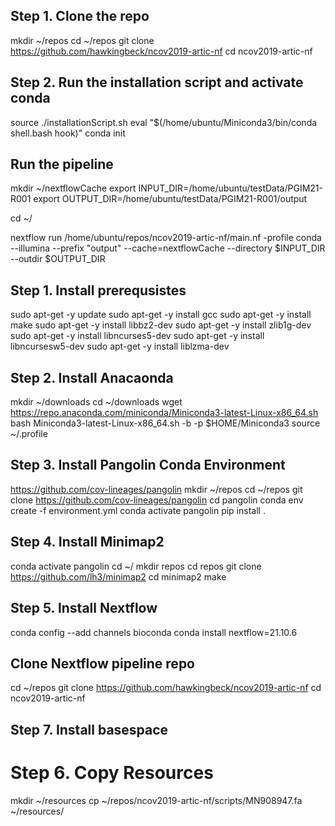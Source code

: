 
## Step 1. Clone the repo
mkdir ~/repos
cd ~/repos
git clone https://github.com/hawkingbeck/ncov2019-artic-nf
cd ncov2019-artic-nf

## Step 2. Run the installation script and activate conda
source ./installationScript.sh
eval "$(/home/ubuntu/Miniconda3/bin/conda shell.bash hook)"
conda init



## Run the pipeline
mkdir ~/nextflowCache
export INPUT_DIR=/home/ubuntu/testData/PGIM21-R001
export OUTPUT_DIR=/home/ubuntu/testData/PGIM21-R001/output

cd ~/

nextflow run /home/ubuntu/repos/ncov2019-artic-nf/main.nf -profile conda --illumina --prefix "output" --cache=nextflowCache --directory $INPUT_DIR --outdir $OUTPUT_DIR 

## Step 1. Install prerequsistes

sudo apt-get -y update
sudo apt-get -y install gcc
sudo apt-get -y install make
sudo apt-get -y install libbz2-dev
sudo apt-get -y install zlib1g-dev
sudo apt-get -y install libncurses5-dev
sudo apt-get -y install libncursesw5-dev
sudo apt-get -y install liblzma-dev

## Step 2. Install Anacaonda

mkdir ~/downloads
cd ~/downloads
wget https://repo.anaconda.com/miniconda/Miniconda3-latest-Linux-x86_64.sh
bash Miniconda3-latest-Linux-x86_64.sh -b -p $HOME/Miniconda3
source ~/.profile

## Step 3. Install Pangolin Conda Environment

https://github.com/cov-lineages/pangolin 
mkdir ~/repos
cd ~/repos
git clone https://github.com/cov-lineages/pangolin 
cd pangolin
conda env create -f environment.yml
conda activate pangolin
pip install .

## Step 4. Install Minimap2
conda activate pangolin
cd ~/
mkdir repos
cd repos
git clone https://github.com/lh3/minimap2
cd minimap2
make

## Step 5. Install Nextflow
conda config --add channels bioconda
conda install nextflow=21.10.6

## Clone Nextflow pipeline repo
cd ~/repos
git clone https://github.com/hawkingbeck/ncov2019-artic-nf
cd ncov2019-artic-nf

## Step 7. Install basespace
<!-- mkdir ~/bin
wget "https://launch.basespace.illumina.com/CLI/latest/amd64-linux/bs" -O $HOME/bin/bs
chmod u+x $HOME/bin/bs
bs --help -->

# Step 6. Copy Resources
mkdir ~/resources
cp ~/repos/ncov2019-artic-nf/scripts/MN908947.fa ~/resources/




<!-- cd ~/downloads
sudo apt-get update
sudo apt install default-jre
v21.10.6
https://github.com/nextflow-io/nextflow
git clone https://github.com/nextflow-io/nextflow.git --branch v21.10.6
wget -qO- https://get.nextflow.io | bash
chmod +x nextflow
sudo mv nextflow /usr/bin/
sudo chown -hR ubuntu /usr/bin/nextflow -->


<!-- ## Step 4. Install SamTools
sudo apt-get update
sudo apt-get install gcc
sudo apt-get install make
sudo apt-get install libbz2-dev
sudo apt-get install zlib1g-dev
sudo apt-get install libncurses5-dev 
sudo apt-get install libncursesw5-dev
sudo apt-get install liblzma-dev -->

<!-- ### Install htslib
cd /usr/bin
sudo wget https://github.com/samtools/htslib/releases/download/1.9/htslib-1.9.tar.bz2
sudo tar -vxjf htslib-1.9.tar.bz2
sudo rm htslib-1.9.tar.bz2
cd htslib-1.9
sudo make -->

<!-- ### Install sam tools
cd ..
sudo wget https://github.com/samtools/samtools/releases/download/1.9/samtools-1.9.tar.bz2
sudo tar -vxjf samtools-1.9.tar.bz2
sudo rm samtools-1.9.tar.bz2
cd samtools-1.9
sudo make -->

<!-- ### Install BCF Tools
cd ..
sudo wget https://github.com/samtools/bcftools/releases/download/1.9/bcftools-1.9.tar.bz2
sudo tar -vxjf bcftools-1.9.tar.bz2
sudo rm bcftools-1.9.tar.bz2
cd bcftools-1.9
sudo make

## Add items to path and reload profile to enable
cd ~/
export PATH="$PATH:/usr/bin/bcftools-1.9"
export PATH="$PATH:/usr/bin/samtools-1.9"
export PATH="$PATH:/usr/bin/htslib-1.9"
source ~/.profile -->

<!-- ## Install Trim-galore
conda install -c bioconda trim-galore -->
<!-- cd ~/repos
git clone https://github.com/FelixKrueger/TrimGalore.git --branch 0.6.5
cd TrimGalore
sudo mkdir /usr/bin/TrimGalore
sudo cp trim_galore /usr/bin/TrimGalore
export PATH="$PATH:/usr/bin/TrimGalore"
source ~/.profile -->

<!-- ## Install docker
sudo apt update
sudo apt install apt-transport-https ca-certificates curl software-properties-common
curl -fsSL https://download.docker.com/linux/ubuntu/gpg | sudo apt-key add -
sudo add-apt-repository "deb [arch=amd64] https://download.docker.com/linux/ubuntu bionic stable"
sudo apt update
apt-cache policy docker-ce
sudo apt install docker-ce
sudo systemctl status docker -->

